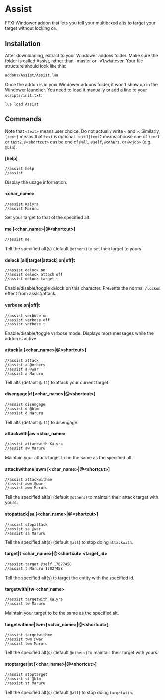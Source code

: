 # Assist
FFXI Windower addon that lets you tell your multiboxed alts to target your target without locking on.


## Installation
After downloading, extract to your Windower addons folder. Make sure the folder is called Assist, rather than
-master or -v1.whatever. Your file structure should look like this:

    addons/Assist/Assist.lua

Once the addon is in your Windower addons folder, it won't show up in the Windower launcher. You need to load it
manually or add a line to your `scripts/init.txt`:

    lua load Assist


## Commands
Note that `<text>` means user choice. Do not actually write `<` and `>`. Similarly, `[text]` means that `text` is
optional. `text1|text2` means choose one of `text1` *or* `text2`.
`@<shortcut>` can be one of `@all`, `@self`, `@others`, or `@<job>` (e.g. `@blm`).

#### [help]

    //assist help
    //assist
    
Display the usage information.

#### \<char_name\>

    //assist Kaiyra
    //assist Maruru

Set your target to that of the specified alt.

#### me [\<char_name\>|@\<shortcut\>]

    //assist me

Tell the specified alt(s) (default `@others`) to set their target to yours.

#### delock [all|target|attack] on|off|t

    //assist delock on
    //assist delock attack off
    //assist delock target t

Enable/disable/toggle delock on this character. Prevents the normal `/lockon` effect from assist/attack.

#### verbose on|off|t

    //assist verbose on
    //assist verbose off
    //assist verbose t

Enable/disable/toggle verbose mode. Displays more messages while the addon is active.

#### attack|a [\<char_name\>|@\<shortcut\>]

    //assist attack
    //assist a @others
    //assist a @war
    //assist a Maruru

Tell alts (default `@all`) to attack your current target.

#### disengage|d [\<char_name\>|@\<shortcut\>]

    //assist disengage
    //assist d @blm
    //assist d Maruru

Tell alts (default `@all`) to disengage.

#### attackwith|aw \<char_name\>

    //assist attackwith Kaiyra
    //assist aw Maruru

Maintain your attack target to be the same as the specified alt.

#### attackwithme|awm [\<char_name\>|@\<shortcut\>]

    //assist attackwithme
    //assist awm @war
    //assist awm Maruru

Tell the specified alt(s) (default `@others`) to maintain their attack target with yours.

#### stopattack|sa [\<char_name\>|@\<shortcut\>]

    //assist stopattack
    //assist sa @war
    //assist sa Maruru

Tell the specified alt(s) (default `@all`) to stop doing `attackwith`.

#### target|t \<char_name\>|@\<shortcut\> \<target_id\>

    //assist target @self 17027458
    //assist t Maruru 17027458

Tell the specified alt(s) to target the entity with the specified id.

#### targetwith|tw \<char_name\>

    //assist targetwith Kaiyra
    //assist tw Maruru

Maintain your target to be the same as the specified alt.

#### targetwithme|twm [\<char_name\>|@\<shortcut\>]

    //assist targetwithme
    //assist twm @war
    //assist twm Maruru

Tell the specified alt(s) (default `@others`) to maintain their target with yours.

#### stoptarget|st [\<char_name\>|@\<shortcut\>]

    //assist stoptarget
    //assist st @blm
    //assist st Maruru

Tell the specified alt(s) (default `@all`) to stop doing `targetwith`.
